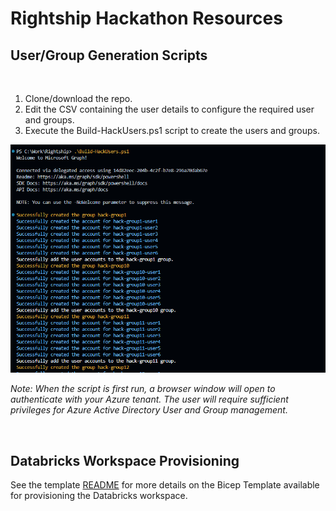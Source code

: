 # Rightship Hackathon Resources

## User/Group Generation Scripts

<br/>


1. Clone/download the repo.
2. Edit the CSV containing the user details to configure the required user and groups.
3. Execute the Build-HackUsers.ps1 script to create the users and groups.

![Alt text](image.png)

*Note: When the script is first run, a browser window will open to authenticate with your Azure tenant. The user will require sufficient privileges for Azure Active Directory User and Group management.*

<br/>

## Databricks Workspace Provisioning

See the template [README](template/README.md) for more details on the Bicep Template available for provisioning the Databricks workspace.